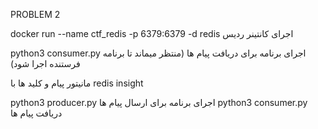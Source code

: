 PROBLEM 2

docker run --name ctf_redis -p 6379:6379 -d redis    اجرای کانتینر ردیس

python3 consumer.py      اجرای برنامه برای دریافت پیام ها (منتظر میماند تا برنامه فرستنده اجرا شود)

مانیتور پیام و کلید ها با redis insight

python3 producer.py     اجرای برنامه برای ارسال پیام ها
python3 consumer.py     دریافت پیام ها